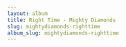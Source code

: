 ```yaml
---
layout: album
title: Right Time - Mighty Diamonds
slug: mightydiamonds-righttime
album_slug: mightydiamonds-righttime
---
```

